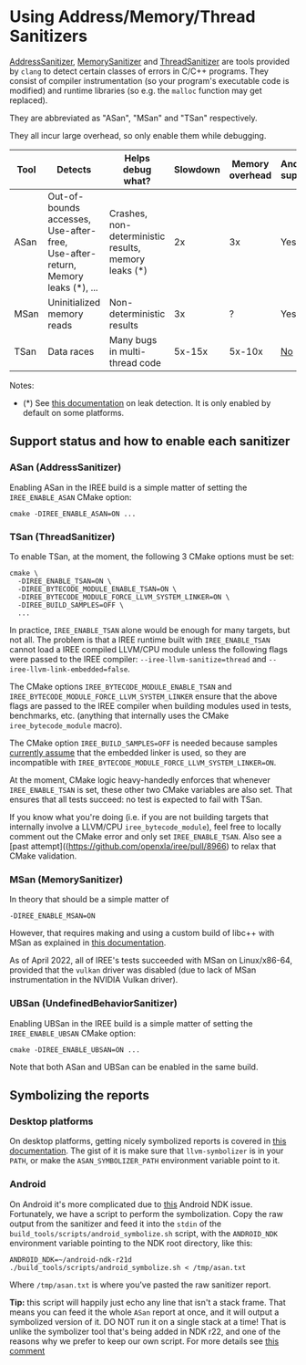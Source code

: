 # Using Address/Memory/Thread Sanitizers

[AddressSanitizer](https://clang.llvm.org/docs/AddressSanitizer.html),
[MemorySanitizer](https://clang.llvm.org/docs/MemorySanitizer.html) and
[ThreadSanitizer](https://clang.llvm.org/docs/ThreadSanitizer.html) are tools
provided by `clang` to detect certain classes of errors in C/C++ programs. They
consist of compiler instrumentation (so your program's executable code is
modified) and runtime libraries (so e.g. the `malloc` function may get
replaced).

They are abbreviated as "ASan", "MSan" and "TSan" respectively.

They all incur large overhead, so only enable them while debugging.

Tool   | Detects | Helps debug what? | Slowdown | Memory overhead | Android support
------ | ------- | ----------------- | -------- | --------------- | ---------------
ASan   | Out-of-bounds accesses,<br>Use-after-free,<br>Use-after-return,<br>Memory leaks (*), ... | Crashes,<br>non-deterministic results,<br>memory leaks (*) | 2x | 3x | Yes
MSan   | Uninitialized memory reads | Non-deterministic results | 3x | ? | Yes
TSan   | Data races | Many bugs in multi-thread code | 5x-15x | 5x-10x | [No](https://github.com/android/ndk/issues/1171)

Notes:
* (*) See [this
  documentation](https://clang.llvm.org/docs/AddressSanitizer.html#memory-leak-detection)
  on leak detection. It is only enabled by default on some platforms.

## Support status and how to enable each sanitizer

### ASan (AddressSanitizer)

Enabling ASan in the IREE build is a simple matter of setting the
`IREE_ENABLE_ASAN` CMake option:

```
cmake -DIREE_ENABLE_ASAN=ON ...
```

### TSan (ThreadSanitizer)

To enable TSan, at the moment, the following 3 CMake options must be set:

```
cmake \
  -DIREE_ENABLE_TSAN=ON \
  -DIREE_BYTECODE_MODULE_ENABLE_TSAN=ON \
  -DIREE_BYTECODE_MODULE_FORCE_LLVM_SYSTEM_LINKER=ON \
  -DIREE_BUILD_SAMPLES=OFF \
  ...
```

In practice, `IREE_ENABLE_TSAN` alone would be enough for many targets, but not
all. The problem is that a IREE runtime built with `IREE_ENABLE_TSAN` cannot
load a IREE compiled LLVM/CPU module unless the following flags were passed to
the IREE compiler: `--iree-llvm-sanitize=thread` and
`--iree-llvm-link-embedded=false`.

The CMake options `IREE_BYTECODE_MODULE_ENABLE_TSAN` and
`IREE_BYTECODE_MODULE_FORCE_LLVM_SYSTEM_LINKER` ensure that the above flags are
passed to the IREE compiler when building modules used in tests, benchmarks,
etc. (anything that internally uses the CMake `iree_bytecode_module` macro).

The CMake option `IREE_BUILD_SAMPLES=OFF` is needed because samples [currently
assume](https://github.com/openxla/iree/pull/8893) that the embedded linker is
used, so they are incompatible with
`IREE_BYTECODE_MODULE_FORCE_LLVM_SYSTEM_LINKER=ON`.

At the moment, CMake logic heavy-handedly enforces that whenever
`IREE_ENABLE_TSAN` is set, these other two CMake variables are also set.
That ensures that all tests succeed: no test is expected to fail with TSan.

If you know what you're doing (i.e. if you are not building targets that
internally involve a LLVM/CPU `iree_bytecode_module`), feel free to locally comment out
the CMake error and only set `IREE_ENABLE_TSAN`. Also see a
[past attempt]((https://github.com/openxla/iree/pull/8966) to relax that CMake
validation.

### MSan (MemorySanitizer)

In theory that should be a simple matter of

```
-DIREE_ENABLE_MSAN=ON
```

However, that requires making and using a custom
build of libc++ with MSan as explained in
[this documentation](https://github.com/google/sanitizers/wiki/MemorySanitizerLibcxxHowTo).

As of April 2022, all of IREE's tests succeeded with MSan on Linux/x86-64,
provided that the `vulkan` driver was disabled (due to lack of MSan
instrumentation in the NVIDIA Vulkan driver).

### UBSan (UndefinedBehaviorSanitizer)

Enabling UBSan in the IREE build is a simple matter of setting the
`IREE_ENABLE_UBSAN` CMake option:

```
cmake -DIREE_ENABLE_UBSAN=ON ...
```

Note that both ASan and UBSan can be enabled in the same build.

## Symbolizing the reports

### Desktop platforms

On desktop platforms, getting nicely symbolized reports is covered in [this
documentation](https://clang.llvm.org/docs/AddressSanitizer.html#symbolizing-the-reports).
The gist of it is make sure that `llvm-symbolizer` is in your `PATH`, or make
the `ASAN_SYMBOLIZER_PATH` environment variable point to it.

### Android

On Android it's more complicated due to
[this](https://github.com/android/ndk/issues/753) Android NDK issue.
Fortunately, we have a script to perform the symbolization. Copy the raw output
from the sanitizer and feed it into the `stdin` of the
`build_tools/scripts/android_symbolize.sh` script, with the `ANDROID_NDK` environment
variable pointing to the NDK root directory, like this:

```shell
ANDROID_NDK=~/android-ndk-r21d ./build_tools/scripts/android_symbolize.sh < /tmp/asan.txt
```

Where `/tmp/asan.txt` is where you've pasted the raw sanitizer report.

**Tip:** this script will happily just echo any line that isn't a stack frame.
That means you can feed it the whole `ASan` report at once, and it will output a
symbolized version of it. DO NOT run it on a single stack at a time! That is
unlike the symbolizer tool that's being added in NDK r22, and one of the reasons
why we prefer to keep our own script. For more details see [this
comment](https://github.com/android/ndk/issues/753#issuecomment-719719789)
